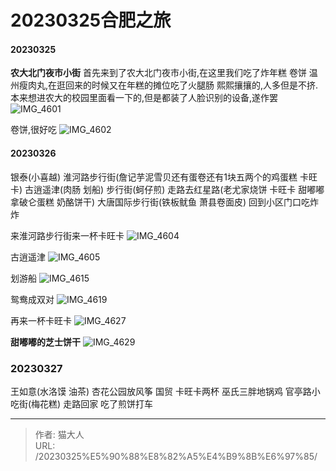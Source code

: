 # 20230325合肥之旅


#### 20230325
**农大北门夜市小街**
首先来到了农大北门夜市小街,在这里我们吃了炸年糕 卷饼 温州瘦肉丸,在逛回来的时候又在年糕的摊位吃了火腿肠
熙熙攘攘的,人多但是不挤.本来想进农大的校园里面看一下的,但是都装了人脸识别的设备,遂作罢
![IMG_4601](media/16798834480204/IMG_4601.jpeg)

卷饼,很好吃
![IMG_4602](media/16798834480204/IMG_4602.jpeg)

#### 20230326
银泰(小喜越) 淮河路步行街(詹记芋泥雪贝还有蛋卷还有1块五两个的鸡蛋糕 卡旺卡) 古逍遥津(肉肠 划船) 步行街(蚵仔煎) 走路去红星路(老尤家烧饼 卡旺卡 甜嘟嘟 拿破仑蛋糕 奶酪饼干) 大唐国际步行街(铁板鱿鱼 萧县卷面皮) 回到小区门口吃炸炸

来淮河路步行街来一杯卡旺卡
![IMG_4604](media/16798834480204/IMG_4604.jpeg)

古逍遥津
![IMG_4605](media/16798834480204/IMG_4605.jpeg)

划游船
![IMG_4615](media/16798834480204/IMG_4615.jpeg)

鸳鸯成双对
![IMG_4619](media/16798834480204/IMG_4619.jpeg)

再来一杯卡旺卡
![IMG_4627](media/16798834480204/IMG_4627.jpeg)

**甜嘟嘟的芝士饼干**
![IMG_4629](media/16798834480204/IMG_4629.jpeg)

### 20230327
王如意(水洛馍 油茶)  杏花公园放风筝 国贸 卡旺卡两杯 巫氏三胖地锅鸡 官亭路小吃街(梅花糕) 走路回家 吃了煎饼打车

---

> 作者: 猫大人  
> URL: /20230325%E5%90%88%E8%82%A5%E4%B9%8B%E6%97%85/  

